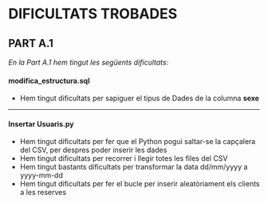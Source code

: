 # DIFICULTATS TROBADES 

## PART A.1 


  
 *En la Part A.1 hem tingut les següents dificultats:*
  

  
  
 
  
  #### modifica_estructura.sql
  - Hem tingut dificultats per sapiguer el tipus de Dades de la columna **sexe**
  
  ***
    
  #### Insertar Usuaris.py
  - Hem tingut dificultats per fer que el Python pogui saltar-se la capçalera del CSV, per despres poder inserir les dades
  - Hem tingut dificultats per recorrer i llegir totes les files del CSV
  - Hem tingut bastants dificultats per transformar la data dd/mm/yyyy a yyyy-mm-dd
  - Hem tingut dificultats per fer el bucle per inserir aleatòriament els clients a les reserves


  
